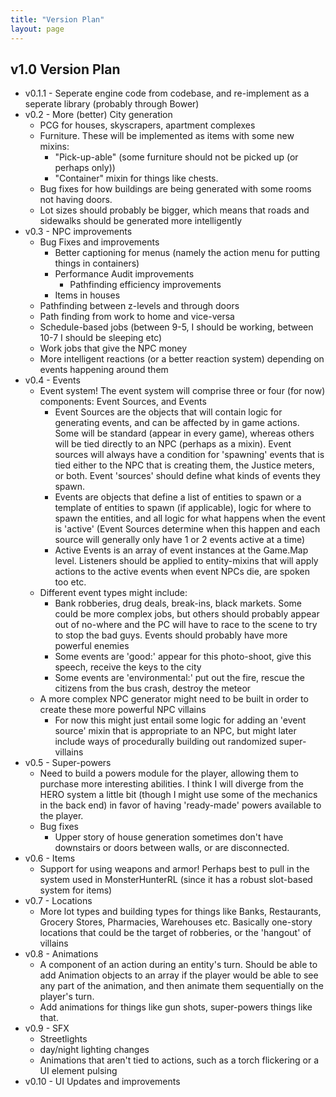 ```yaml
---
title: "Version Plan"
layout: page
---
```


## v1.0 Version Plan

* v0.1.1 - Seperate engine code from codebase, and re-implement as a seperate library (probably through Bower)
* v0.2 - More (better) City generation
  * PCG for houses, skyscrapers, apartment complexes
  * Furniture. These will be implemented as items with some new mixins:
  	* "Pick-up-able" (some furniture should not be picked up (or perhaps only))
  	* "Container" mixin for things like chests.
  * Bug fixes for how buildings are being generated with some rooms not having doors.
  * Lot sizes should probably be bigger, which means that roads and sidewalks should be generated more intelligently
* v0.3 - NPC improvements
  * Bug Fixes and improvements
    * Better captioning for menus (namely the action menu for putting things in containers)
    * Performance Audit improvements
      * Pathfinding efficiency improvements
    * Items in houses
  * Pathfinding between z-levels and through doors
  * Path finding from work to home and vice-versa
  * Schedule-based jobs (between 9-5, I should be working, between 10-7 I should be sleeping etc)
  * Work jobs that give the NPC money
  * More intelligent reactions (or a better reaction system) depending on events happening around them
* v0.4 - Events
  * Event system! The event system will comprise three or four (for now) components: Event Sources, and Events
    * Event Sources are the objects that will contain logic for generating events, and can be affected by in game actions. Some will be standard (appear in every game), whereas others will be tied directly to an NPC (perhaps as a mixin). Event sources will always have a condition for 'spawning' events that is tied either to the NPC that is creating them, the Justice meters, or both. Event 'sources' should define what kinds of events they spawn. 
    * Events are objects that define a list of entities to spawn or a template of entities to spawn (if applicable), logic for where to spawn the entities, and all logic for what happens when the event is 'active' (Event Sources determine when this happen and each source will generally only have 1 or 2 events active at a time)
    * Active Events is an array of event instances at the Game.Map level. Listeners should be applied to entity-mixins that will apply actions to the active events when event NPCs die, are spoken too etc.
  * Different event types might include:
    * Bank robberies, drug deals, break-ins, black markets. Some could be more complex jobs, but others should probably appear out of no-where and the PC will have to race to the scene to try to stop the bad guys. Events should probably have more powerful enemies
    * Some events are 'good:' appear for this photo-shoot, give this speech, receive the keys to the city
    * Some events are 'environmental:' put out the fire, rescue the citizens from the bus crash, destroy the meteor
  * A more complex NPC generator might need to be built in order to create these more powerful NPC villains
    * For now this might just entail some logic for adding an 'event source' mixin that is appropriate to an NPC, but might later include ways of procedurally building out randomized super-villains
* v0.5 - Super-powers
  * Need to build a powers module for the player, allowing them to purchase more interesting abilities. I think I will diverge from the HERO system a little bit (though I might use some of the mechanics in the back end) in favor of having 'ready-made' powers available to the player.
  * Bug fixes
    * Upper story of house generation sometimes don't have downstairs or doors between walls, or are disconnected.
* v0.6 - Items
  * Support for using weapons and armor! Perhaps best to pull in the system used in MonsterHunterRL (since it has a robust slot-based system for items)
* v0.7 - Locations
  * More lot types and building types for things like Banks, Restaurants, Grocery Stores, Pharmacies, Warehouses etc. Basically one-story locations that could be the target of robberies, or the 'hangout' of villains
* v0.8 - Animations
  * A component of an action during an entity's turn. Should be able to add Animation objects to an array if the player would be able to see any part of the animation, and then animate them sequentially on the player's turn.
  * Add animations for things like gun shots, super-powers things like that.
* v0.9 - SFX
  * Streetlights
  * day/night lighting changes
  * Animations that aren't tied to actions, such as a torch flickering or a UI element pulsing
* v0.10 - UI Updates and improvements